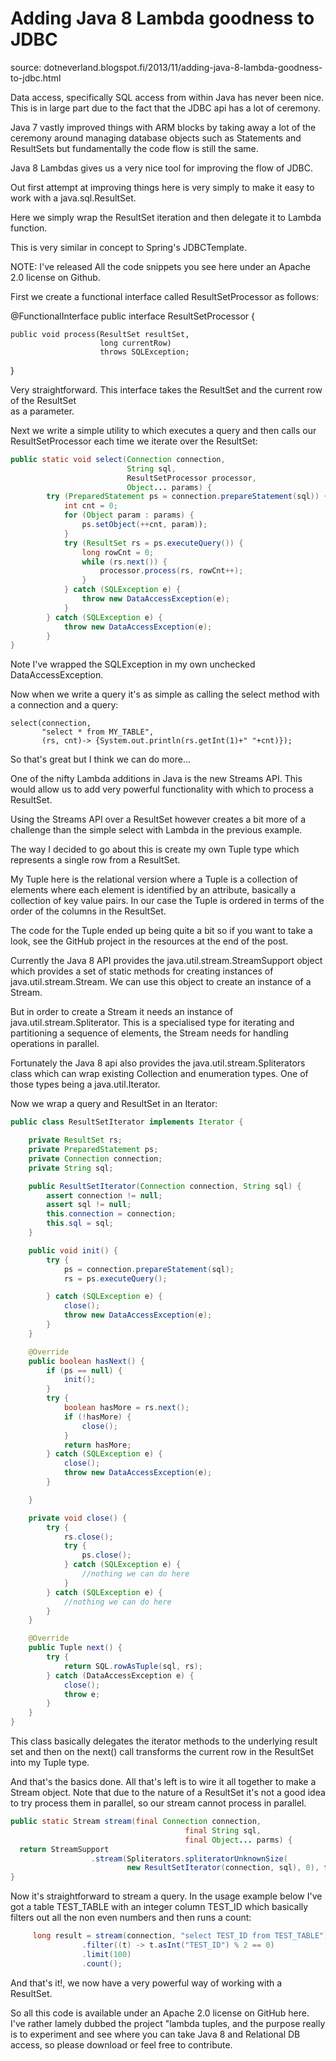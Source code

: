 # Adding Java 8 Lambda goodness to JDBC #

source: dotneverland.blogspot.fi/2013/11/adding-java-8-lambda-goodness-to-jdbc.html

Data access, specifically SQL access from within Java has never been nice. 
This is in large part due to the fact that the JDBC api has a lot of ceremony.

Java 7 vastly improved things with ARM blocks by taking away a lot of the ceremony 
around managing database objects such as Statements and ResultSets but fundamentally 
the code flow is still the same.

Java 8 Lambdas gives us a very nice tool for improving the flow of JDBC.

Out first attempt at improving things here is very simply to make it easy to work 
with a java.sql.ResultSet.

Here we simply wrap the ResultSet iteration and then delegate it to Lambda function.

This is very similar in concept to Spring's JDBCTemplate.

NOTE: I've released All the code snippets you see here under an Apache 2.0 
license on Github.

First we create a functional interface called ResultSetProcessor as follows:

@FunctionalInterface
public interface ResultSetProcessor {

    public void process(ResultSet resultSet, 
                        long currentRow) 
                        throws SQLException;

}

Very straightforward. This interface takes the ResultSet and the current row of the ResultSet  
as a parameter.

Next we write a simple utility to which executes a query and then calls our ResultSetProcessor 
each time we iterate over the ResultSet:

```java
public static void select(Connection connection, 
                          String sql, 
                          ResultSetProcessor processor, 
                          Object... params) {
        try (PreparedStatement ps = connection.prepareStatement(sql)) {
            int cnt = 0;
            for (Object param : params) {
                ps.setObject(++cnt, param));
            }
            try (ResultSet rs = ps.executeQuery()) {
                long rowCnt = 0;
                while (rs.next()) {
                    processor.process(rs, rowCnt++);
                }
            } catch (SQLException e) {
                throw new DataAccessException(e);
            }
        } catch (SQLException e) {
            throw new DataAccessException(e);
        }
}
```

Note I've wrapped the SQLException in my own unchecked DataAccessException.

Now when we write a query it's as simple as calling the select method with 
a connection and a query:

```javq
select(connection, 
       "select * from MY_TABLE",
       (rs, cnt)-> {System.out.println(rs.getInt(1)+" "+cnt)});
```

So that's great but I think we can do more...

One of the nifty Lambda additions in Java is the new Streams API. 
This would allow us to add very powerful functionality with which to process a ResultSet.

Using the Streams API over a ResultSet however creates a bit more of a challenge 
than the simple select with Lambda in the previous example.

The way I decided to go about this is create my own Tuple type which represents a 
single row from a ResultSet.

My Tuple here is the relational version where a Tuple is a collection of elements 
where each element is identified by an attribute, basically a collection of key value pairs. 
In our case the Tuple is ordered in terms of the order of the columns in the ResultSet.

The code for the Tuple ended up being quite a bit so if you want to take a look, 
see the GitHub project in the resources at the end of the post.

Currently the Java 8 API provides the java.util.stream.StreamSupport object which provides 
a set of static methods for creating instances of java.util.stream.Stream. 
We can use this object to create an instance of a Stream.

But in order to create a Stream it needs an instance of java.util.stream.Spliterator. 
This is a specialised type for iterating and partitioning a sequence of elements, 
the Stream needs for handling operations in parallel.

Fortunately the Java 8 api also provides the java.util.stream.Spliterators class 
which can wrap existing Collection and enumeration types. One of those types being 
a java.util.Iterator.

Now we wrap a query and ResultSet in an Iterator:

```java
public class ResultSetIterator implements Iterator {

    private ResultSet rs;
    private PreparedStatement ps;
    private Connection connection;
    private String sql;

    public ResultSetIterator(Connection connection, String sql) {
        assert connection != null;
        assert sql != null;
        this.connection = connection;
        this.sql = sql;
    }

    public void init() {
        try {
            ps = connection.prepareStatement(sql);
            rs = ps.executeQuery();

        } catch (SQLException e) {
            close();
            throw new DataAccessException(e);
        }
    }

    @Override
    public boolean hasNext() {
        if (ps == null) {
            init();
        }
        try {
            boolean hasMore = rs.next();
            if (!hasMore) {
                close();
            }
            return hasMore;
        } catch (SQLException e) {
            close();
            throw new DataAccessException(e);
        }

    }

    private void close() {
        try {
            rs.close();
            try {
                ps.close();
            } catch (SQLException e) {
                //nothing we can do here
            }
        } catch (SQLException e) {
            //nothing we can do here
        }
    }

    @Override
    public Tuple next() {
        try {
            return SQL.rowAsTuple(sql, rs);
        } catch (DataAccessException e) {
            close();
            throw e;
        }
    }
}
```

This class basically delegates the iterator methods to the underlying result set and 
then on the next() call transforms the current row in the ResultSet into my Tuple type.

And that's the basics done. All that's left is to wire it all together to make 
a Stream object.  Note that due to the nature of a ResultSet it's not a good idea to 
try process them in parallel, so our stream cannot process in parallel.

```java
public static Stream stream(final Connection connection, 
                                       final String sql, 
                                       final Object... parms) {
  return StreamSupport
                  .stream(Spliterators.spliteratorUnknownSize(
                          new ResultSetIterator(connection, sql), 0), false);
}
```

Now it's straightforward to stream a query. In the usage example below I've got 
a table TEST_TABLE with an integer column TEST_ID which basically filters out all 
the non even numbers and then runs a count:

```java
     long result = stream(connection, "select TEST_ID from TEST_TABLE")
                .filter((t) -> t.asInt("TEST_ID") % 2 == 0)
                .limit(100)
                .count();
```                
    
And that's it!, we now have a very powerful way of working with a ResultSet.

So all this code is available under an Apache 2.0 license on GitHub here. 
I've rather lamely dubbed the project "lambda tuples, and the purpose really is to experiment 
and see where you can take Java 8 and Relational DB access, 
so please download or feel free to contribute.
